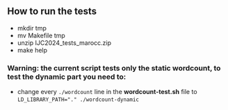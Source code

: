 ## How to run the tests
- mkdir tmp
- mv Makefile tmp
- unzip IJC2024_tests_marocc.zip
- make help

### Warning: the current script tests only the static wordcount, to test the dynamic part you need to:
  - change every `./wordcount` line in the **wordcount-test.sh** file to `LD_LIBRARY_PATH="." ./wordcount-dynamic`

